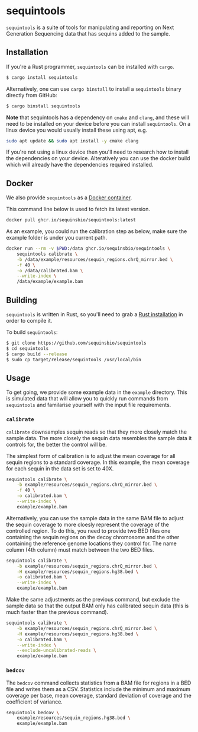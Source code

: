 # sequintools

`sequintools` is a suite of tools for manipulating and reporting on Next
Generation Sequencing data that has sequins added to the sample.

## Installation

If you're a Rust programmer, `sequintools` can be installed with `cargo`.

```sh
$ cargo install sequintools
```

Alternatively, one can use `cargo binstall` to install a `sequintools` binary
directly from GitHub:

```sh
$ cargo binstall sequintools
```

**Note** that sequintools has a dependency on `cmake` and `clang`, and these
will need to be installed on your device before you can install `sequintools`.
On a linux device you would usually install these using apt, e.g.

```sh
sudo apt update && sudo apt install -y cmake clang
```

If you're not using a linux device then you'll need to research how to install
the dependencies on your device. Alteratively you can use the docker build
which will already have the dependencies required installed.

## Docker

We also provide `sequintools` as a [Docker container](https://github.com/orgs/sequinsbio/packages/container/package/sequintools).

This command line below is used to fetch its latest version.

```sh
docker pull ghcr.io/sequinsbio/sequintools:latest
```

As an example, you could run the calibration step as below, make sure the example folder is under you current path.

```sh
docker run --rm -v $PWD:/data ghcr.io/sequinsbio/sequintools \
    sequintools calibrate \
    -b /data/example/resources/sequin_regions.chrQ_mirror.bed \
    -f 40 \
    -o /data/calibrated.bam \
    --write-index \
    /data/example/example.bam
```

## Building

`sequintools` is written in Rust, so you'll need to grab a [Rust
installation](https://www.rust-lang.org/) in order to compile it.

To build `sequintools`:

```sh
$ git clone https://github.com/sequinsbio/sequintools
$ cd sequintools
$ cargo build --release
$ sudo cp target/release/sequintools /usr/local/bin
```

## Usage

To get going, we provide some example data in the `example` directory. This is
simulated data that will allow you to quickly run commands from `sequintools`
and familarise yourself with the input file requirements.

### `calibrate`

`calibrate` downsamples sequin reads so that they more closely match the sample
data. The more closely the sequin data resembles the sample data it controls
for, the better the control will be.

The simplest form of calibration is to adjust the mean coverage for all sequin
regions to a standard coverage. In this example, the mean coverage for each
sequin in the data set is set to 40X.

```sh
sequintools calibrate \
    -b example/resources/sequin_regions.chrQ_mirror.bed \
    -f 40 \
    -o calibrated.bam \
    --write-index \
    example/example.bam
```

Alternatively, you can use the sample data in the same BAM file to adjust the
sequin coverage to more cloesly represent the coverage of the controlled region.
To do this, you need to provide two BED files one containing the sequin regions
on the decoy chromosome and the other containing the reference genome locations
they control for. The name column (4th column) must match between the two BED
files.

```sh
sequintools calibrate \
    -b example/resources/sequin_regions.chrQ_mirror.bed \
    -H example/resources/sequin_regions.hg38.bed \
    -o calibrated.bam \
    --write-index \
    example/example.bam
```

Make the same adjustments as the previous command, but exclude the sample data
so that the output BAM only has calibrated sequin data (this is much faster than
the previous command).

```sh
sequintools calibrate \
    -b example/resources/sequin_regions.chrQ_mirror.bed \
    -H example/resources/sequin_regions.hg38.bed \
    -o calibrated.bam \
    --write-index \
    --exclude-uncalibrated-reads \
    example/example.bam
```

### `bedcov`

The `bedcov` command collects statistics from a BAM file for regions in a BED
file and writes them as a CSV. Statistics include the minimum and maximum
coverage per base, mean coverage, standard deviation of coverage and the
coefficient of variance.

```sh
sequintools bedcov \
    example/resources/sequin_regions.hg38.bed \
    example/example.bam
```
